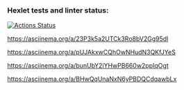 ### Hexlet tests and linter status:
[![Actions Status](https://github.com/Kowalewskaya/frontend-project-lvl1/workflows/hexlet-check/badge.svg)](https://github.com/Kowalewskaya/frontend-project-lvl1/actions)

https://asciinema.org/a/23P3k5a2UTCk3Ro8bV2Gg95dl

https://asciinema.org/a/pUJAkxwCQhOwNHudN3QKfJYeS

https://asciinema.org/a/bunUbY2iYHwPB660w2ppIqOgt

https://asciinema.org/a/BHwQqUnaNxN6yPBDQCdqawbLx